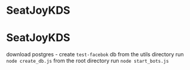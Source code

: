 # SeatJoyKDS
# SeatJoyKDS
download postgres - create `test-facebok` db
from the utils directory run `node create_db.js`
from the root directory run `node start_bots.js`
